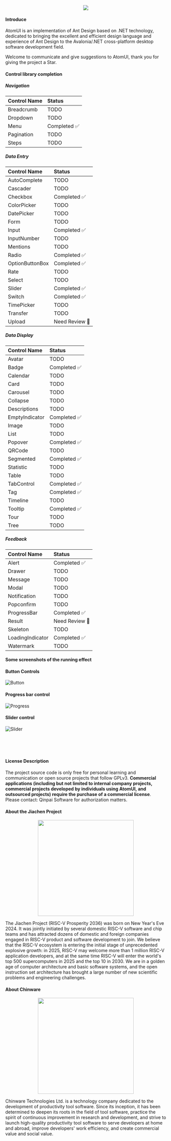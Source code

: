 <p align="center">
    <img src="./docs/images/ATOMUI.png" />
</p>

#### Introduce

AtomUI is an implementation of Ant Design based on .NET technology, dedicated to bringing the excellent and efficient design language and experience of Ant Design to the Avalonia/.NET cross-platform desktop software development field.

Welcome to communicate and give suggestions to AtomUI, thank you for giving the project a Star.


#### Control library completion
##### Navigation
| Control Name | Status |
|:-------------|:-------|
| Breadcrumb   | TODO    |
| Dropdown     | TODO    |
| Menu         | Completed ✅  |
| Pagination   | TODO    |
| Steps        | TODO    |

##### Data Entry
| Control Name    | Status   |
|:----------------|:-------|
| AutoComplete    | TODO    |
| Cascader        | TODO    |
| Checkbox        | Completed ✅  |
| ColorPicker     | TODO    |
| DatePicker      | TODO    |
| Form            | TODO    |
| Input           | Completed ✅    |
| InputNumber     | TODO    |
| Mentions        | TODO    |
| Radio           | Completed ✅  |
| OptionButtonBox | Completed ✅  |
| Rate            | TODO    |
| Select          | TODO    |
| Slider          | Completed ✅  |
| Switch          | Completed ✅  |
| TimePicker      | TODO    |
| Transfer        | TODO    |
| Upload          | Need Review 🤔 |

##### Data Display
| Control Name   | Status  |
|:---------------|:------|
| Avatar         | TODO   |
| Badge          | Completed ✅ |
| Calendar       | TODO   |
| Card           | TODO   |
| Carousel       | TODO   |
| Collapse       | TODO   |
| Descriptions   | TODO   |
| EmptyIndicator | Completed ✅ |
| Image          | TODO   |
| List           | TODO   |
| Popover        | Completed ✅ |
| QRCode         | TODO   |
| Segmented      | Completed ✅ |
| Statistic      | TODO   |
| Table          | TODO   |
| TabControl     | Completed ✅ |
| Tag            | Completed ✅ |
| Timeline       | TODO |
| Tooltip        | Completed ✅ |
| Tour           | TODO |
| Tree           | TODO |

##### Feedback
| Control Name       | Status   |
|:-------------------|:-------|
| Alert              | Completed ✅  |
| Drawer             | TODO    |
| Message            | TODO    |
| Modal              | TODO    |
| Notification       | TODO    |
| Popconfirm         | TODO    |
| ProgressBar        | Completed ✅  |
| Result             | Need Review 🤔 |
| Skeleton           | TODO    |
| LoadingIndicator   | Completed ✅  |
| Watermark          | TODO        |

#### Some screenshots of the running effect

#### Button Controls

![Button](docs/images/controls/ButtonControl.png)

#### Progress bar control
![Progress](docs/images/controls/ProgressBarControl.png)

#### Slider control
![Slider](docs/images/controls/SliderControl.png)

<div style="height:50px"></div>

#### License Description
The project source code is only free for personal learning and communication or open source projects that follow GPLv3. <strong>Commercial applications (including but not limited to internal company projects, commercial projects developed by individuals using AtomUI, and outsourced projects) require the purchase of a commercial license</strong>. Please contact: Qinpai Software for authorization matters.

#### About the Jiachen Project
<p align="center">
    <img src="./docs/images/jiachenjihua.png" width="300" />
</p>

The Jiachen Project (RISC-V Prosperity 2036) was born on New Year's Eve 2024. It was jointly initiated by several domestic RISC-V software and chip teams and has attracted dozens of domestic and foreign companies engaged in RISC-V product and software development to join. We believe that the RISC-V ecosystem is entering the initial stage of unprecedented explosive growth: in 2025, RISC-V may welcome more than 1 million RISC-V application developers, and at the same time RISC-V will enter the world's top 500 supercomputers in 2025 and the top 10 in 2030. We are in a golden age of computer architecture and basic software systems, and the open instruction set architecture has brought a large number of new scientific problems and engineering challenges.

#### About Chinware

<p align="center">
    <img src="./docs/images/Chinware.png" width="300" />
</p>

Chinware Technologies Ltd. is a technology company dedicated to the development of productivity tool software. Since its inception, it has been determined to deepen its roots in the field of tool software, practice the spirit of continuous improvement in research and development, and strive to launch high-quality productivity tool software to serve developers at home and abroad, improve developers' work efficiency, and create commercial value and social value.